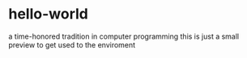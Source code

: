 # hello-world
a time-honored tradition in computer programming
this is just a small preview to get used to the enviroment
